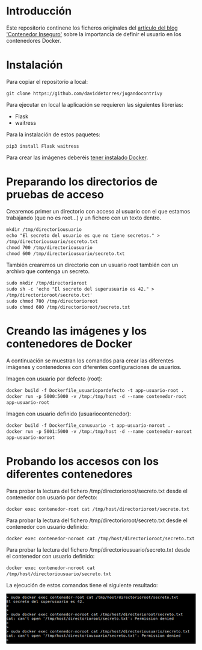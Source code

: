 # Introducción
Este repositorio continene los ficheros originales del [artículo del blog 'Contenedor Inseguro'](https://www.contenedorinseguro.net/) sobre la importancia de definir el usuario en los contenedores Docker. 


# Instalación
Para copiar el repositorio a local: 

```
git clone https://github.com/daviddetorres/jugandocontrivy
```

Para ejecutar en local la aplicación se requieren las siguientes librerías: 
* Flask
* waitress

Para la instalación de estos paquetes: 

```
pip3 install Flask waitress
```

Para crear las imágenes deberéis [tener instalado Docker](https://docs.docker.com/install/). 

# Preparando los directorios de pruebas de acceso
Crearemos primer un directorio con acceso al usuario con el que estamos trabajando (que no es root...) y un fichero con un texto dentro.

```
mkdir /tmp/directoriousuario 
echo "El secreto del usuario es que no tiene secretos." > /tmp/directoriousuario/secreto.txt 
chmod 700 /tmp/directoriousuario 
chmod 600 /tmp/directoriousuario/secreto.txt
```

También crearemos un directorio con un usuario root también con un archivo que contenga un secreto.

```
sudo mkdir /tmp/directorioroot
sudo sh -c 'echo "El secreto del superusuario es 42." > /tmp/directorioroot/secreto.txt'
sudo chmod 700 /tmp/directorioroot
sudo chmod 600 /tmp/directorioroot/secreto.txt
```

# Creando las imágenes y los contenedores de Docker
A continuación se muestran los comandos para crear las diferentes imágenes y contenedores con diferentes configuraciones de usuarios.

Imagen con usuario por defecto (root):

```
docker build -f Dockerfile_usuariopordefecto -t app-usuario-root .
docker run -p 5000:5000 -v /tmp:/tmp/host -d --name contenedor-root app-usuario-root
```
Imagen con usuario definido (usuariocontenedor):

```
docker build -f Dockerfile_conusuario -t app-usuario-noroot .
docker run -p 5001:5000 -v /tmp:/tmp/host -d --name contenedor-noroot app-usuario-noroot
```

# Probando los accesos con los diferentes contenedores

Para probar la lectura del fichero /tmp/directorioroot/secreto.txt desde el contenedor con usuario por defecto:

```
docker exec contenedor-root cat /tmp/host/directorioroot/secreto.txt
```

Para probar la lectura del fichero /tmp/directorioroot/secreto.txt desde el contenedor con usuario definido:

```
docker exec contenedor-noroot cat /tmp/host/directorioroot/secreto.txt
```

Para probar la lectura del fichero /tmp/directoriousuario/secreto.txt desde el contenedor con usuario definido:

```
docker exec contenedor-noroot cat /tmp/host/directoriousuario/secreto.txt
```

La ejecución de estos comandos tiene el siguiente resultado:

![Prueba de concepto de escape del contenedor inseguro por usuario root y volumen en host.](./imagen-ejecucion-acceso/poc_acceso_usuario_contenedor.png)